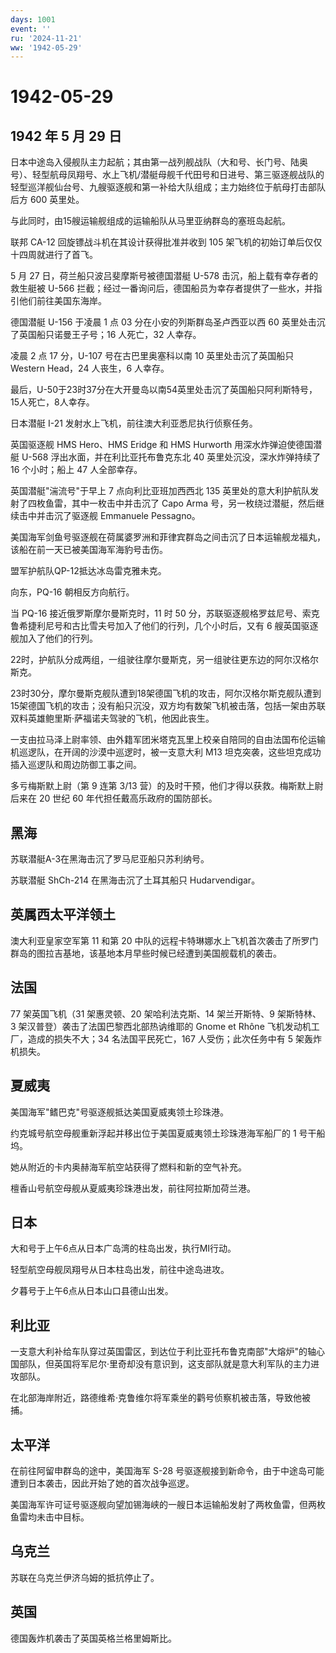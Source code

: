 ```yaml
---
days: 1001
event: ''
ru: '2024-11-21'
ww: '1942-05-29'
---
```


# 1942-05-29

## 1942 年 5 月 29 日

日本中途岛入侵舰队主力起航；其由第一战列舰战队（大和号、长门号、陆奥号）、轻型航母凤翔号、水上飞机/潜艇母舰千代田号和日进号、第三驱逐舰战队的轻型巡洋舰仙台号、九艘驱逐舰和第一补给大队组成；主力始终位于航母打击部队后方
600 英里处。

与此同时，由15艘运输舰组成的运输船队从马里亚纳群岛的塞班岛起航。

联邦 CA-12 回旋镖战斗机在其设计获得批准并收到 105
架飞机的初始订单后仅仅十四周就进行了首飞。

5 月 27 日，荷兰船只波吕斐摩斯号被德国潜艇 U-578
击沉，船上载有幸存者的救生艇被 U-566
拦截；经过一番询问后，德国船员为幸存者提供了一些水，并指引他们前往美国东海岸。

德国潜艇 U-156 于凌晨 1 点 03 分在小安的列斯群岛圣卢西亚以西 60
英里处击沉了英国船只诺曼王子号；16 人死亡，32 人幸存。

凌晨 2 点 17 分，U-107 号在古巴里奥塞科以南 10 英里处击沉了英国船只
Western Head，24 人丧生，6 人幸存。

最后，U-50于23时37分在大开曼岛以南54英里处击沉了英国船只阿利斯特号，15人死亡，8人幸存。

日本潜艇 I-21 发射水上飞机，前往澳大利亚悉尼执行侦察任务。

英国驱逐舰 HMS Hero、HMS Eridge 和 HMS Hurworth 用深水炸弹迫使德国潜艇
U-568 浮出水面，并在利比亚托布鲁克东北 40 英里处沉没，深水炸弹持续了 16
个小时；船上 47 人全部幸存。

英国潜艇"湍流号"于早上 7 点向利比亚班加西西北 135
英里处的意大利护航队发射了四枚鱼雷，其中一枚击中并击沉了 Capo Arma
号，另一枚绕过潜艇，然后继续击中并击沉了驱逐舰 Emmanuele Pessagno。

美国海军剑鱼号驱逐舰在荷属婆罗洲和菲律宾群岛之间击沉了日本运输舰龙福丸，该船在前一天已被美国海军海豹号击伤。

盟军护航队QP-12抵达冰岛雷克雅未克。

向东，PQ-16 朝相反方向航行。

当 PQ-16 接近俄罗斯摩尔曼斯克时，11 时 50
分，苏联驱逐舰格罗兹尼号、索克鲁希捷利尼号和古比雪夫号加入了他们的行列，几个小时后，又有
6 艘英国驱逐舰加入了他们的行列。

22时，护航队分成两组，一组驶往摩尔曼斯克，另一组驶往更东边的阿尔汉格尔斯克。

23时30分，摩尔曼斯克舰队遭到18架德国飞机的攻击，阿尔汉格尔斯克舰队遭到15架德国飞机的攻击；没有船只沉没，双方均有数架飞机被击落，包括一架由苏联双料英雄鲍里斯·萨福诺夫驾驶的飞机，他因此丧生。

一支由拉马泽上尉率领、由外籍军团米塔克瓦里上校亲自陪同的自由法国布伦运输机巡逻队，在开阔的沙漠中巡逻时，被一支意大利
M13 坦克突袭，这些坦克成功插入巡逻队和周边防御工事之间。

多亏梅斯默上尉（第 9 连第 3/13
营）的及时干预，他们才得以获救。梅斯默上尉后来在 20 世纪 60
年代担任戴高乐政府的国防部长。

## 黑海

苏联潜艇A-3在黑海击沉了罗马尼亚船只苏利纳号。

苏联潜艇 ShCh-214 在黑海击沉了土耳其船只 Hudarvendigar。

## 英属西太平洋领土

澳大利亚皇家空军第 11 和第 20
中队的远程卡特琳娜水上飞机首次袭击了所罗门群岛的图拉吉基地，该基地本月早些时候已经遭到美国舰载机的袭击。

## 法国

77 架英国飞机（31 架惠灵顿、20 架哈利法克斯、14 架兰开斯特、9
架斯特林、3 架汉普登）袭击了法国巴黎西北部热讷维耶的 Gnome et Rhône
飞机发动机工厂，造成的损失不大；34 名法国平民死亡，167
人受伤；此次任务中有 5 架轰炸机损失。

## 夏威夷

美国海军"鳍巴克"号驱逐舰抵达美国夏威夷领土珍珠港。

约克城号航空母舰重新浮起并移出位于美国夏威夷领土珍珠港海军船厂的 1
号干船坞。

她从附近的卡内奥赫海军航空站获得了燃料和新的空气补充。

檀香山号航空母舰从夏威夷珍珠港出发，前往阿拉斯加荷兰港。

## 日本

大和号于上午6点从日本广岛湾的柱岛出发，执行MI行动。

轻型航空母舰凤翔号从日本柱岛出发，前往中途岛进攻。

夕暮号于上午6点从日本山口县德山出发。

## 利比亚

一支意大利补给车队穿过英国雷区，到达位于利比亚托布鲁克南部"大熔炉"的轴心国部队，但英国将军尼尔·里奇却没有意识到，这支部队就是意大利军队的主力进攻部队。

在北部海岸附近，路德维希·克鲁维尔将军乘坐的鹳号侦察机被击落，导致他被捕。

## 太平洋

在前往阿留申群岛的途中，美国海军 S-28
号驱逐舰接到新命令，由于中途岛可能遭到日本袭击，因此开始了她的首次战争巡逻。

美国海军许可证号驱逐舰向望加锡海峡的一艘日本运输船发射了两枚鱼雷，但两枚鱼雷均未击中目标。

## 乌克兰

苏联在乌克兰伊济乌姆的抵抗停止了。

## 英国

德国轰炸机袭击了英国英格兰格里姆斯比。